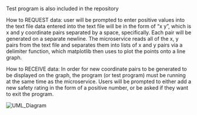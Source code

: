 Test program is also included in the repository

How to REQUEST data:
  user will be prompted to enter positive values into the text file
  data entered into the text file will be in the form of “x y”, which is x and y coordinate pairs separated by a space, specifically. Each pair will be generated on a separate newline.
  The microservice reads all of the x, y pairs from the text file and separates them into lists of x and y pairs via a delimiter function, which matplotlib then uses to plot the points onto a line graph.

How to RECEIVE data:
  In order for new coordinate pairs to be generated to be displayed on the graph, the program (or test program) must be running at the same time as the microservice. 
  Users will be prompted to either add a new safety rating in the form of a positive number, or be asked if they want to exit the program.

![UML_Diagram](https://github.com/PearApples/Microservice/assets/85377002/48aa7be7-37a0-4c15-9ed8-f0e00b47cc2a)

